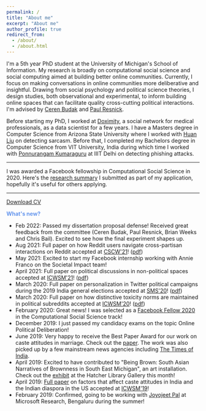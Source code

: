 ```yaml
---
permalink: /
title: "About me"
excerpt: "About me"
author_profile: true
redirect_from: 
  - /about/
  - /about.html
---
```


I'm a 5th year PhD student at the University of Michigan's School of Information. My research is broadly on computational social science and social computing aimed at building better online communities. Currently, I focus on making conversations in online communities more deliberative and insightful. Drawing from social psychology and political science theories, I design studies, both observational and experimental, to inform building online spaces that can facilitate quality cross-cutting political interactions. I'm advised by [Ceren Budak](http://cbudak.com/index.html) and [Paul Resnick](http://presnick.people.si.umich.edu/).

Before starting my PhD, I worked at [Doximity](https://www.doximity.com/), a social network for medical professionals, as a data scientist for a few years. I have a Masters degree in Computer Science from Arizona State University where I worked with [Huan Liu](http://www.public.asu.edu/~huanliu/) on detecting sarcasm. Before that, I completed my Bachelors degree in Computer Science from VIT University, India during which time I worked with [Ponnurangam Kumaraguru](https://www.iiitd.ac.in/pk) at IIIT Delhi on detecting phishing attacks. 

***

I was awarded a Facebook fellowship in Computational Social Science in 2020. Here's the [research summary](http://ashwin-r.github.io/files/latest_fb_fellowship.pdf) I submitted as part of my application, hopefully it's useful for others applying.

***

[Download CV](http://ashwin-r.github.io/files/ashwin_rajadesingan_resume.pdf)


<span style="color:CornflowerBlue">**What's new?**</span>
- Feb 2022: Passed my dissertation proposal defense! Received great feedback from the committee (Ceren Budak, Paul Resnick, Brian Weeks and Chris Bail). Excited to see how the final experiment shapes up.
- Aug 2021: Full paper on how Reddit users navigate cross-partisan interactions on Reddit accepted at [CSCW'21](https://cscw.acm.org/2021/)! ([pdf](https://ashwin-r.github.io/files/cscw_2021_crosspartisan_strategies.pdf))<br>
- May 2021: Excited to start my Facebook internship working with Annie Franco on the Societal Impact team!<br>
- April 2021: Full paper on political discussions in non-political spaces accepted at [ICWSM'21](https://www.icwsm.org/2021/)! ([pdf](http://ashwin-r.github.io/files/icwsm_2021_political_in_nonpolitical___authorcopy.pdf))<br>
- March 2020: Full paper on personalization in Twitter political campaigns during the 2019 India general elections accepted at [SMS'20](https://socialmediaandsociety.org/2019/smsociety-2020-cfp-chicago-usa-july-22-24-diverse-voices-promises-and-perils-of-social-media-for-diversity/)! ([pdf](http://ashwin-r.github.io/files/sms_2020_personalization_final.pdf))<br>
- March 2020: Full paper on how distinctive toxicity norms are maintained in political subreddits accepted at [ICWSM'20](https://www.icwsm.org/2020/index.php)! ([pdf](http://ashwin-r.github.io/files/icwsm_2020_norms_final.pdf))<br>
- February 2020: Great news! I was selected as a [Facebook Fellow 2020](https://research.fb.com/blog/2020/01/announcing-the-recipients-of-the-2020-facebook-fellowship-awards/) in the Computational Social Science track! 
- December 2019: I just passed my candidacy exams on the topic Online Political Deliberation!
- June 2019: Very happy to receive the Best Paper Award for our work on caste attitudes in marriage. Check out the [paper](https://ashwinrajadesingan.com/files/camera_ready_icwsm.pdf). The work was also picked up by a few mainstream news agencies including [The Times of India](https://web.archive.org/web/20190617021447/https://timesofindia.indiatimes.com/india/indian-matrimonial-sites-show-shift-in-attitude-towards-intercaste-marriage-study/articleshow/69812375.cms).<br>
- April 2019: Excited to have contributed to "Being Brown: South Asian Narratives of Brownness in South East Michigan", an art installation. Check out the [exhibit](https://www.lib.umich.edu/events/being-brown-south-asian-narratives-brownness-southeast-michigan) at the Hatcher Library Gallery this month!<br>
- April 2019: [Full paper](https://arxiv.org/pdf/1904.04176.pdf) on factors that affect caste attitudes in India and the Indian diaspora in the US accepted at [ICWSM'19](https://www.icwsm.org/2019/index.php)!<br>
- February 2019: Confirmed, going to be working with [Joyojeet Pal](https://joyojeet.people.si.umich.edu/) at Microsoft Research, Bengaluru during the summer!

